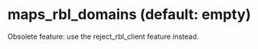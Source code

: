 # maps_rbl_domains (default: empty)

Obsolete feature: use the reject\_rbl\_client feature instead.



